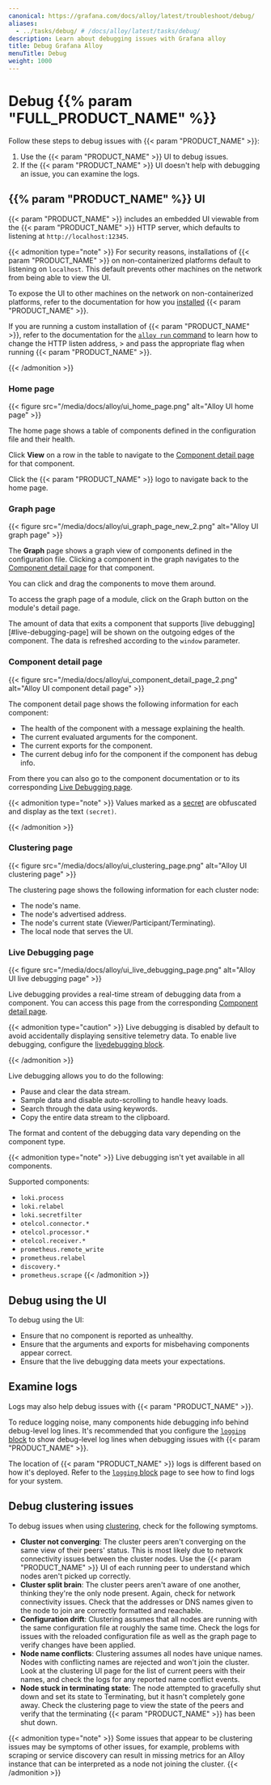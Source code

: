 ```yaml
---
canonical: https://grafana.com/docs/alloy/latest/troubleshoot/debug/
aliases:
  - ../tasks/debug/ # /docs/alloy/latest/tasks/debug/
description: Learn about debugging issues with Grafana alloy
title: Debug Grafana Alloy
menuTitle: Debug
weight: 1000
---
```


# Debug {{% param "FULL_PRODUCT_NAME" %}}

Follow these steps to debug issues with {{< param "PRODUCT_NAME" >}}:

1. Use the {{< param "PRODUCT_NAME" >}} UI to debug issues.
1. If the {{< param "PRODUCT_NAME" >}} UI doesn't help with debugging an issue, you can examine the logs.

## {{% param "PRODUCT_NAME" %}} UI

{{< param "PRODUCT_NAME" >}} includes an embedded UI viewable from the {{< param "PRODUCT_NAME" >}} HTTP server, which defaults to listening at `http://localhost:12345`.

{{< admonition type="note" >}}
For security reasons, installations of {{< param "PRODUCT_NAME" >}} on non-containerized platforms default to listening on `localhost`.
This default prevents other machines on the network from being able to view the UI.

To expose the UI to other machines on the network on non-containerized platforms, refer to the documentation for how you [installed][install] {{< param "PRODUCT_NAME" >}}.

If you are running a custom installation of {{< param "PRODUCT_NAME" >}}, refer to the documentation for the [`alloy run` command][alloy run] to learn how to change the HTTP listen address, > and pass the appropriate flag when running {{< param "PRODUCT_NAME" >}}.

[install]: ../../set-up/install/
[alloy run]: ../../reference/cli/run/
{{< /admonition >}}

### Home page

{{< figure src="/media/docs/alloy/ui_home_page.png" alt="Alloy UI home page" >}}

The home page shows a table of components defined in the configuration file and their health.

Click **View** on a row in the table to navigate to the [Component detail page](#component-detail-page) for that component.

Click the {{< param "PRODUCT_NAME" >}} logo to navigate back to the home page.

### Graph page

{{< figure src="/media/docs/alloy/ui_graph_page_new_2.png" alt="Alloy UI graph page" >}}

The **Graph** page shows a graph view of components defined in the configuration file.
Clicking a component in the graph navigates to the [Component detail page](#component-detail-page) for that component.

You can click and drag the components to move them around.

To access the graph page of a module, click on the Graph button on the module's detail page.

The amount of data that exits a component that supports [live debugging][#live-debugging-page] will be shown on the outgoing edges of the component.
The data is refreshed according to the `window` parameter. 

### Component detail page

{{< figure src="/media/docs/alloy/ui_component_detail_page_2.png" alt="Alloy UI component detail page" >}}

The component detail page shows the following information for each component:

* The health of the component with a message explaining the health.
* The current evaluated arguments for the component.
* The current exports for the component.
* The current debug info for the component if the component has debug info.

From there you can also go to the component documentation or to its corresponding [Live Debugging page](#live-debugging-page).

{{< admonition type="note" >}}
Values marked as a [secret][] are obfuscated and display as the text `(secret)`.

[secret]: ../../get-started/configuration-syntax/expressions/types_and_values/#secrets
{{< /admonition >}}

### Clustering page

{{< figure src="/media/docs/alloy/ui_clustering_page.png" alt="Alloy UI clustering page" >}}

The clustering page shows the following information for each cluster node:

* The node's name.
* The node's advertised address.
* The node's current state (Viewer/Participant/Terminating).
* The local node that serves the UI.

### Live Debugging page

{{< figure src="/media/docs/alloy/ui_live_debugging_page.png" alt="Alloy UI live debugging page" >}}

Live debugging provides a real-time stream of debugging data from a component. You can access this page from the corresponding [Component detail page](#component-detail-page).

{{< admonition type="caution" >}}
Live debugging is disabled by default to avoid accidentally displaying sensitive telemetry data. To enable live debugging, configure the [livedebugging block][livedebugging].

[livedebugging]: ../../reference/config-blocks/livedebugging/
{{< /admonition >}}

Live debugging allows you to do the following:

* Pause and clear the data stream.
* Sample data and disable auto-scrolling to handle heavy loads.
* Search through the data using keywords.
* Copy the entire data stream to the clipboard.

The format and content of the debugging data vary depending on the component type.

{{< admonition type="note" >}}
Live debugging isn't yet available in all components.

Supported components:

* `loki.process`
* `loki.relabel`
* `loki.secretfilter`
* `otelcol.connector.*`
* `otelcol.processor.*`
* `otelcol.receiver.*`
* `prometheus.remote_write`
* `prometheus.relabel`
* `discovery.*`
* `prometheus.scrape`
{{< /admonition >}}

## Debug using the UI

To debug using the UI:

* Ensure that no component is reported as unhealthy.
* Ensure that the arguments and exports for misbehaving components appear correct.
* Ensure that the live debugging data meets your expectations.

## Examine logs

Logs may also help debug issues with {{< param "PRODUCT_NAME" >}}.

To reduce logging noise, many components hide debugging info behind debug-level log lines.
It's recommended that you configure the [`logging` block][logging] to show debug-level log lines when debugging issues with {{< param "PRODUCT_NAME" >}}.

The location of {{< param "PRODUCT_NAME" >}} logs is different based on how it's deployed.
Refer to the [`logging` block][logging] page to see how to find logs for your system.

## Debug clustering issues

To debug issues when using [clustering][], check for the following symptoms.

* **Cluster not converging**: The cluster peers aren't converging on the same view of their peers' status.
  This is most likely due to network connectivity issues between the cluster nodes.
  Use the {{< param "PRODUCT_NAME" >}} UI of each running peer to understand which nodes aren't picked up correctly.
* **Cluster split brain**: The cluster peers aren't aware of one another, thinking they're the only node present.
  Again, check for network connectivity issues.
  Check that the addresses or DNS names given to the node to join are correctly formatted and reachable.
* **Configuration drift**: Clustering assumes that all nodes are running with the same configuration file at roughly the same time.
  Check the logs for issues with the reloaded configuration file as well as the graph page to verify changes have been applied.
* **Node name conflicts**: Clustering assumes all nodes have unique names.
  Nodes with conflicting names are rejected and won't join the cluster.
  Look at the clustering UI page for the list of current peers with their names, and check the logs for any reported name conflict events.
* **Node stuck in terminating state**: The node attempted to gracefully shut down and set its state to Terminating, but it hasn't completely gone away.
  Check the clustering page to view the state of the peers and verify that the terminating {{< param "PRODUCT_NAME" >}} has been shut down.

{{< admonition type="note" >}}
Some issues that appear to be clustering issues may be symptoms of other issues, for example, problems with scraping or service discovery can result in missing metrics for an Alloy instance that can be interpreted as a node not joining the cluster.
{{< /admonition >}}

[logging]: ../../reference/config-blocks/logging/
[clustering]: ../../get-started/clustering/
